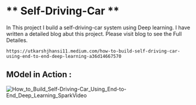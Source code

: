 #                                                                   ** Self-Driving-Car ** 


In This project I build a self-driving-car system using Deep learning.
I have written a detailed blog abut this project. Please visit blog to see the Full Detailes.

    https://utkarshjhansi11.medium.com/how-to-build-self-driving-car-using-end-to-end-deep-learning-a36d14667570
 
    
## MOdel in Action : 
![How_to_Build_Self-Driving-Car_Using_End-to-End_Deep_Learning_SparkVideo](https://user-images.githubusercontent.com/61959483/128496407-fefa4a8d-5d24-4777-9ead-d8f5b2131c38.gif)
